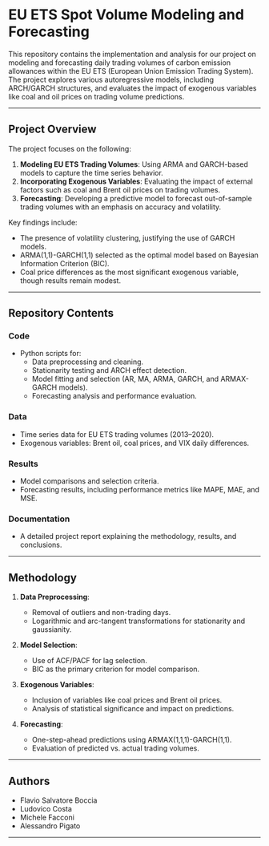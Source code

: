 # EU ETS Spot Volume Modeling and Forecasting

This repository contains the implementation and analysis for our project on modeling and forecasting daily trading volumes of carbon emission allowances within the EU ETS (European Union Emission Trading System). The project explores various autoregressive models, including ARCH/GARCH structures, and evaluates the impact of exogenous variables like coal and oil prices on trading volume predictions.

---

## Project Overview

The project focuses on the following:
1. **Modeling EU ETS Trading Volumes**: Using ARMA and GARCH-based models to capture the time series behavior.
2. **Incorporating Exogenous Variables**: Evaluating the impact of external factors such as coal and Brent oil prices on trading volumes.
3. **Forecasting**: Developing a predictive model to forecast out-of-sample trading volumes with an emphasis on accuracy and volatility.

Key findings include:
- The presence of volatility clustering, justifying the use of GARCH models.
- ARMA(1,1)-GARCH(1,1) selected as the optimal model based on Bayesian Information Criterion (BIC).
- Coal price differences as the most significant exogenous variable, though results remain modest.

---

## Repository Contents

### Code
- Python scripts for:
  - Data preprocessing and cleaning.
  - Stationarity testing and ARCH effect detection.
  - Model fitting and selection (AR, MA, ARMA, GARCH, and ARMAX-GARCH models).
  - Forecasting analysis and performance evaluation.

### Data
- Time series data for EU ETS trading volumes (2013–2020).
- Exogenous variables: Brent oil, coal prices, and VIX daily differences.

### Results
- Model comparisons and selection criteria.
- Forecasting results, including performance metrics like MAPE, MAE, and MSE.

### Documentation
- A detailed project report explaining the methodology, results, and conclusions.

---

## Methodology

1. **Data Preprocessing**:
   - Removal of outliers and non-trading days.
   - Logarithmic and arc-tangent transformations for stationarity and gaussianity.

2. **Model Selection**:
   - Use of ACF/PACF for lag selection.
   - BIC as the primary criterion for model comparison.

3. **Exogenous Variables**:
   - Inclusion of variables like coal prices and Brent oil prices.
   - Analysis of statistical significance and impact on predictions.

4. **Forecasting**:
   - One-step-ahead predictions using ARMAX(1,1,1)-GARCH(1,1).
   - Evaluation of predicted vs. actual trading volumes.

---

## Authors
- Flavio Salvatore Boccia
- Ludovico Costa
- Michele Facconi
- Alessandro Pigato

---

